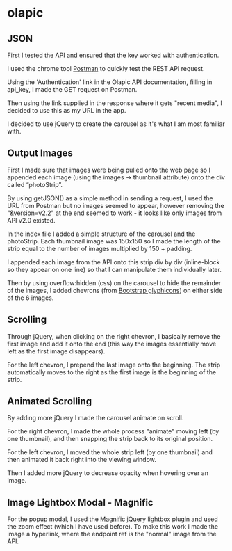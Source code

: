 # olapic

## JSON
First I tested the API and ensured that the key worked with authentication.

I used the chrome tool [Postman](https://www.google.co.uk/url?sa=t&rct=j&q=&esrc=s&source=web&cd=1&cad=rja&uact=8&ved=0ahUKEwiG8K_8gK_MAhWHOxQKHWrSCN4QFggcMAA&url=https%3A%2F%2Fchrome.google.com%2Fwebstore%2Fdetail%2Fpostman%2Ffhbjgbiflinjbdggehcddcbncdddomop%3Fhl%3Den&usg=AFQjCNE_Yq59TT1ZExzJ68FTldg4ho_lGw&sig2=67wBPYALQ7c5sVvP5kjcZw&bvm=bv.120551593,d.d24) to quickly test the REST API request.

Using the 'Authentication' link in the Olapic API documentation, filling in api_key, I made the GET request on Postman.

Then using the link supplied in the response where it gets "recent media", I decided to use this as my URL in the app.

I decided to use jQuery to create the carousel as it's what I am most familiar with.

## Output Images

First I made sure that images were being pulled onto the web page so I appended each image (using the images -> thumbnail attribute) onto the div called “photoStrip”.

By using getJSON() as a simple method in sending a request, I used the URL from Postman but no images seemed to appear, however removing the "&version=v2.2" at the end seemed to work - it looks like only images from API v2.0 existed.

In the index file I added a simple structure of the carousel and the photoStrip. Each thumbnail image was 150x150 so I made the length of the strip equal to the number of images multiplied by 150 + padding.

I appended each image from the API onto this strip div by div (inline-block so they appear on one line) so that I can manipulate them individually later.

Then by using overflow:hidden (css) on the carousel to hide the remainder of the images, I added chevrons (from [Bootstrap glyphicons](http://getbootstrap.com/components/)) on either side of the 6 images.

## Scrolling

Through jQuery, when clicking on the right chevron, I basically remove the first image and add it onto the end (this way the images essentially move left as the first image disappears).

For the left chevron, I prepend the last image onto the beginning. The strip automatically moves to the right as the first image is the beginning of the strip.

## Animated Scrolling

By adding more jQuery I made the carousel animate on scroll.

For the right chevron, I made the whole process "animate" moving left (by one thumbnail), and then snapping the strip back to its original position.

For the left chevron, I moved the whole strip left (by one thumbnail) and then animated it back right into the viewing window.

Then I added more jQuery to decrease opacity when hovering over an image.

## Image Lightbox Modal - Magnific

For the popup modal, I used the [Magnific](http://dimsemenov.com/plugins/magnific-popup/) jQuery lightbox plugin and used the zoom effect (which I have used before). To make this work I made the image a hyperlink, where the endpoint ref is the "normal" image from the API.